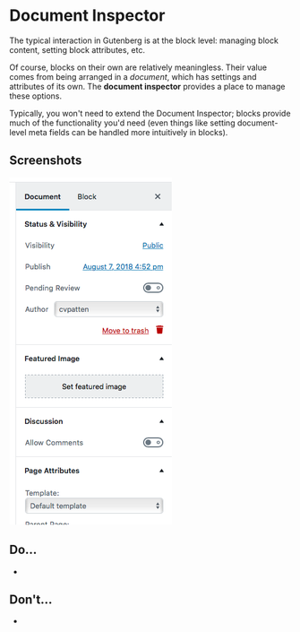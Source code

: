 # Document Inspector

The typical interaction in Gutenberg is at the block level: managing block content, setting block attributes, etc.

Of course, blocks on their own are relatively meaningless. Their value comes from being arranged in a *document*, which has settings and attributes of its own. The **document inspector** provides a place to manage these options.

Typically, you won't need to extend the Document Inspector; blocks provide much of the functionality you'd need (even things like setting document-level meta fields can be handled more intuitively in blocks).

## Screenshots

![document-inspector](assets/document-inspector.png)

## Do…

+

## Don't…

+